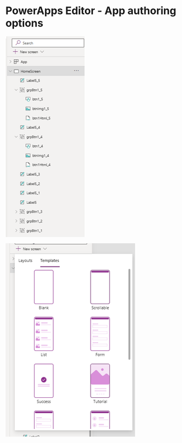 # PowerApps Editor - App authoring options

![AppAuthoringOptions](/PowerApps/assets/Topic3/PAEDetails/2024-01-11_21-27-56.png)

![AppAuthoringOptions2](/PowerApps/assets/Topic3/PAEDetails/2024-01-11_21-28-18.png)